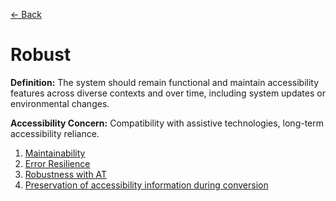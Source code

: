 [← Back](README.md)

# Robust

**Definition:** The system should remain functional and maintain accessibility features across diverse contexts and over time, including system updates or environmental changes.

**Accessibility Concern:** Compatibility with assistive technologies, long-term accessibility reliance.

1. [Maintainability](<Robust/maintainability.md>)
2. [Error Resilience](<Robust/error-resilience.md>)
3. [Robustness with AT](<Robust/robustness-with-AT.md>)
4. [Preservation of accessibility information during conversion](<Robust/preservation-of-accessibility-information-during-conversion.md>)
